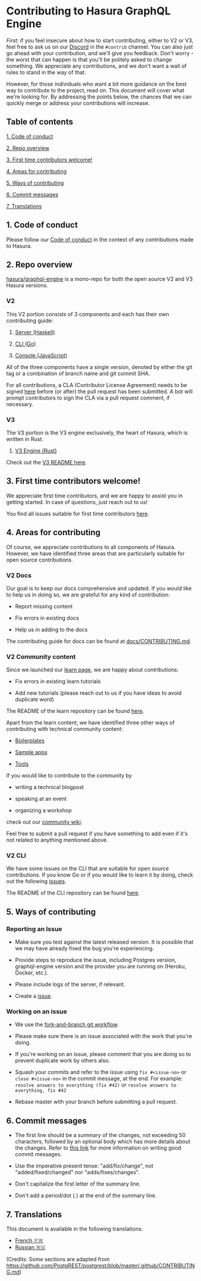 # Contributing to Hasura GraphQL Engine

_First_: if you feel insecure about how to start contributing, either to V2 or V3, feel free to ask us on our
[Discord](https://discordapp.com/invite/hasura) in the `#contrib` channel. You can also just go ahead with your
contribution, and we'll give you feedback. Don't worry - the worst that can happen is that you'll be politely asked to
change something. We appreciate any contributions, and we don't want a wall of rules to stand in the way of that.

However, for those individuals who want a bit more guidance on the best way to contribute to the project, read on. This
document will cover what we're looking for. By addressing the points below, the chances that we can quickly merge or
address your contributions will increase.

## Table of contents

[1. Code of conduct ](#code-of-conduct)

[2. Repo overview ](#overview)

[3. First time contributors welcome! ](#first-timers)

[4. Areas for contributing ](#areas)

[5. Ways of contributing ](#ways)

[6. Commit messages ](#commit-messages)

[7. Translations ](#translations)

<a name="code-of-conduct"></a>

## 1. Code of conduct

Please follow our [Code of conduct](code-of-conduct.md) in the context of any contributions made to Hasura.

<a name="overview"></a>

## 2. Repo overview

[hasura/graphql-engine](https://github.com/hasura/graphql-engine) is a mono-repo for both the open source V2 and V3 
Hasura versions.

### V2

This V2 portion consists of 3 components and each has their own contributing guide:

1. [Server (Haskell)](server/CONTRIBUTING.md)

2. [CLI (Go)](cli/CONTRIBUTING.md)

3. [Console (JavaScript)](frontend/docs/generic-info.md#contributing-to-hasura-console)

All of the three components have a single version, denoted by either the git tag or a combination of branch name and git
commit SHA.

For all contributions, a CLA (Contributor License Agreement) needs to be signed 
[here](https://cla-assistant.io/hasura/graphql-engine) before (or after) the pull request has been submitted. A bot will
prompt contributors to sign the CLA via a pull request comment, if necessary.

### V3

The V3 portion is the V3 engine exclusively, the heart of Hasura, which is written in Rust. 

1. [V3 Engine (Rust)](v3/CONTRIBUTING.md)

Check out the [V3 README here](/v3/README.md). 

<a name="first-timers"></a>

## 3. First time contributors welcome!

We appreciate first time contributors, and we are happy to assist you in getting started. In case of questions, just
reach out to us!

You find all issues suitable for first time contributors
[here](https://github.com/hasura/graphql-engine/issues?q=is%3Aopen+is%3Aissue+label%3A%22good+first+issue%22).

<a name="areas"></a>

## 4. Areas for contributing

Of course, we appreciate contributions to all components of Hasura. However, we have identified three areas that are
particularly suitable for open source contributions.

### V2 Docs

Our goal is to keep our docs comprehensive and updated. If you would like to help us in doing so, we are grateful for
any kind of contribution:

- Report missing content

- Fix errors in existing docs

- Help us in adding to the docs

The contributing guide for docs can be found at [docs/CONTRIBUTING.md](docs/CONTRIBUTING.md).

### V2 Community content

Since we launched our [learn page](https://hasura.io/learn/), we are happy about contributions:

- Fix errors in existing learn tutorials

- Add new tutorials (please reach out to us if you have ideas to avoid duplicate word)

The README of the learn repository can be found [here](https://github.com/hasura/learn-graphql).

Apart from the learn content, we have identified three other ways of contributing with technical community content:

- [Boilerplates](https://github.com/hasura/graphql-engine/tree/master/community/boilerplates)

- [Sample apps](https://github.com/hasura/sample-apps/tree/main)

- [Tools](community/tools)

If you would like to contribute to the community by

- writing a technical blogpost

- speaking at an event

- organizing a workshop

check out our [community wiki](https://github.com/hasura/graphql-engine/wiki/Community-Wiki).

Feel free to submit a pull request if you have something to add even if it's not related to anything mentioned above.

### V2 CLI

We have some issues on the CLI that are suitable for open source contributions. If you know Go or if you would like to
learn it by doing, check out the following
[issues](https://github.com/hasura/graphql-engine/issues?q=is%3Aopen+is%3Aissue+label%3Ac%2Fcli+label%3A%22help+wanted%22).

The README of the CLI repository can be found [here](https://github.com/hasura/graphql-engine/tree/master/cli).

<a name="ways"></a>

## 5. Ways of contributing

### Reporting an Issue

- Make sure you test against the latest released version. It is possible that we may have already fixed the bug you're
  experiencing.

- Provide steps to reproduce the issue, including Postgres version, graphql-engine version and the provider you are
  running on (Heroku, Docker, etc.).

- Please include logs of the server, if relevant.

- Create a [issue](https://github.com/hasura/graphql-engine/issues/new/choose).

### Working on an issue

- We use the [fork-and-branch git workflow](https://blog.scottlowe.org/2015/01/27/using-fork-branch-git-workflow/).

- Please make sure there is an issue associated with the work that you're doing.

- If you're working on an issue, please comment that you are doing so to prevent duplicate work by others also.

- Squash your commits and refer to the issue using `fix #<issue-no>` or `close #<issue-no>` in the commit message, at
  the end. For example: `resolve answers to everything (fix #42)` or `resolve answers to everything, fix #42`

- Rebase master with your branch before submitting a pull request.

<a name="commit-messages"></a>

## 6. Commit messages

- The first line should be a summary of the changes, not exceeding 50 characters, followed by an optional body which has
  more details about the changes. Refer to [this link](https://github.com/erlang/otp/wiki/writing-good-commit-messages)
  for more information on writing good commit messages.

- Use the imperative present tense: "add/fix/change", not "added/fixed/changed" nor "adds/fixes/changes".

- Don't capitalize the first letter of the summary line.

- Don't add a period/dot (.) at the end of the summary line.

<a name="translations"></a>

## 7. Translations

This document is available in the following translations:

- [French 🇫🇷](translations/CONTRIBUTING.french.md)
- [Russian 🇷🇺](translations/CONTRIBUTING.russian.md)

(Credits: Some sections are adapted from https://github.com/PostgREST/postgrest/blob/master/.github/CONTRIBUTING.md)
